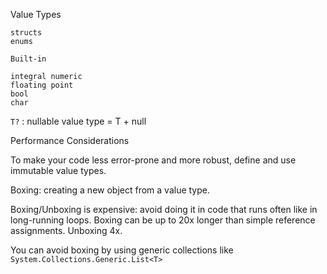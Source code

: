 Value Types

    structs
    enums

    Built-in

    integral numeric
    floating point
    bool
    char

`T?` : nullable value type = T + null

Performance Considerations

To make your code less error-prone and more robust, define and use immutable value types.

Boxing: creating a new object from a value type.

Boxing/Unboxing is expensive: avoid doing it in code that runs often like in long-running loops.
Boxing can be up to 20x longer than simple reference assignments.
Unboxing 4x.

You can avoid boxing by using generic collections like `System.Collections.Generic.List<T>`